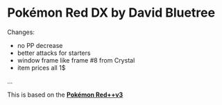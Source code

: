 # Pokémon Red DX by David Bluetree

Changes:

- no PP decrease
- better attacks for starters
- window frame like frame #8 from Crystal
- item prices all 1$



...

This is based on the [**Pokémon Red++v3**][lunared]

[lunared]: https://github.com/JustRegularLuna/rpp-backup
[pokered]: https://github.com/pret/pokered
